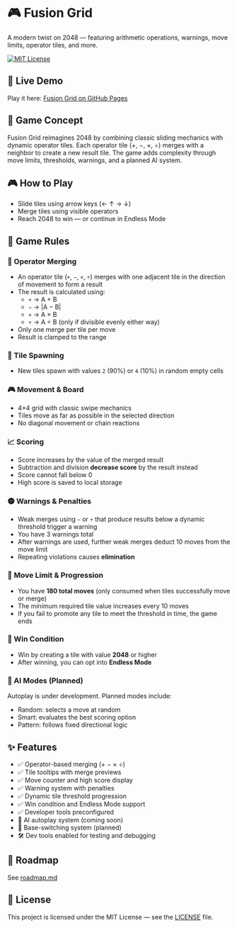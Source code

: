 # 🎮 Fusion Grid

A modern twist on 2048 — featuring arithmetic operations, warnings, move limits, operator tiles, and more.

[![MIT License](https://img.shields.io/badge/License-MIT-green.svg)](LICENSE)

## 🔗 Live Demo

Play it here: [Fusion Grid on GitHub Pages](https://atac-helicopter.github.io/Fusion-Gird/)

## 🧠 Game Concept

Fusion Grid reimagines 2048 by combining classic sliding mechanics with dynamic operator tiles. Each operator tile (+, −, ×, ÷) merges with a neighbor to create a new result tile. The game adds complexity through move limits, thresholds, warnings, and a planned AI system.

## 🎮 How to Play

- Slide tiles using arrow keys (← ↑ → ↓)
- Merge tiles using visible operators
- Reach 2048 to win — or continue in Endless Mode

## 🧮 Game Rules

### 🔢 Operator Merging
- An operator tile (`+`, `−`, `×`, `÷`) merges with one adjacent tile in the direction of movement to form a result
- The result is calculated using:
  - `+` → A + B
  - `−` → |A − B|
  - `×` → A × B
  - `÷` → A ÷ B (only if divisible evenly either way)
- Only one merge per tile per move
- Result is clamped to the range 

### 🧮 Tile Spawning
- New tiles spawn with values `2` (90%) or `4` (10%) in random empty cells

### 🎮 Movement & Board
- 4×4 grid with classic swipe mechanics
- Tiles move as far as possible in the selected direction
- No diagonal movement or chain reactions

### 📈 Scoring
- Score increases by the value of the merged result
- Subtraction and division **decrease score** by the result instead
- Score cannot fall below 0
- High score is saved to local storage

### 🟡 Warnings & Penalties
- Weak merges using `−` or `÷` that produce results below a dynamic threshold trigger a warning
- You have 3 warnings total
- After warnings are used, further weak merges deduct 10 moves from the move limit
- Repeating violations causes **elimination**

### 🎯 Move Limit & Progression
- You have **180 total moves** (only consumed when tiles successfully move or merge)
- The minimum required tile value increases every 10 moves
- If you fail to promote any tile to meet the threshold in time, the game ends

### 🏁 Win Condition
- Win by creating a tile with value **2048** or higher
- After winning, you can opt into **Endless Mode**

### 🧠 AI Modes (Planned)
Autoplay is under development. Planned modes include:
- Random: selects a move at random
- Smart: evaluates the best scoring option
- Pattern: follows fixed directional logic

## ✨ Features

- ✅ Operator-based merging (+ − × ÷)
- ✅ Tile tooltips with merge previews
- ✅ Move counter and high score display
- ✅ Warning system with penalties
- ✅ Dynamic tile threshold progression
- ✅ Win condition and Endless Mode support
- ✅ Developer tools preconfigured
- 🧠 AI autoplay system (coming soon)
- 🧪 Base-switching system (planned)
- 🛠 Dev tools enabled for testing and debugging

## 📍 Roadmap

See [roadmap.md](roadmap.md)

## 📄 License

This project is licensed under the MIT License — see the [LICENSE](LICENSE) file.